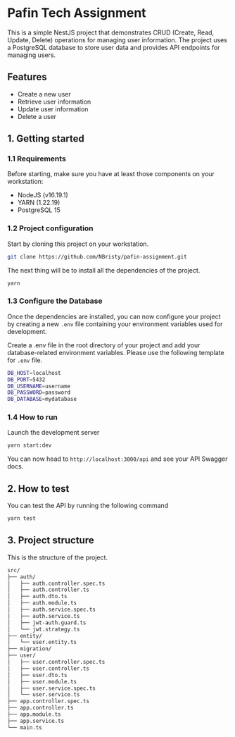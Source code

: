 
# Pafin Tech Assignment

This is a simple NestJS project that demonstrates CRUD (Create, Read, Update, Delete) operations for managing user information. The project uses a PostgreSQL database to store user data and provides API endpoints for managing users.

## Features

- Create a new user
- Retrieve user information
- Update user information
- Delete a user

## 1. Getting started

### 1.1 Requirements

Before starting, make sure you have at least those components on your workstation:

- NodeJS (v16.19.1)
- YARN (1.22.19)
- PostgreSQL 15

### 1.2 Project configuration

Start by cloning this project on your workstation.

``` sh
git clone https://github.com/NBristy/pafin-assignment.git
```

The next thing will be to install all the dependencies of the project.

```sh
yarn
```

### 1.3 Configure the Database

Once the dependencies are installed, you can now configure your project by creating a new `.env` file containing your environment variables used for development.

Create a .env file in the root directory of your project and add your database-related environment variables. Please use the following template for `.env` file.
```sh
DB_HOST=localhost
DB_PORT=5432
DB_USERNAME=username
DB_PASSWORD=password
DB_DATABASE=mydatabase
```

### 1.4 How to run
Launch the development server

```sh
yarn start:dev
```

You can now head to `http://localhost:3000/api` and see your API Swagger docs.

## 2. How to test

You can test the API by running the following command

```sh
yarn test
```

## 3. Project structure

This is the structure of the project.

```sh
src/
├── auth/
│   ├── auth.controller.spec.ts
│   ├── auth.controller.ts
│   ├── auth.dto.ts
│   ├── auth.module.ts
│   ├── auth.service.spec.ts
│   ├── auth.service.ts
│   ├── jwt-auth.guard.ts
│   └── jwt.strategy.ts
├── entity/
│   └── user.entity.ts
├── migration/
├── user/
│   ├── user.controller.spec.ts
│   ├── user.controller.ts
│   ├── user.dto.ts
│   ├── user.module.ts
│   ├── user.service.spec.ts
│   └── user.service.ts
├── app.controller.spec.ts
├── app.controller.ts
├── app.module.ts
├── app.service.ts
└── main.ts
```